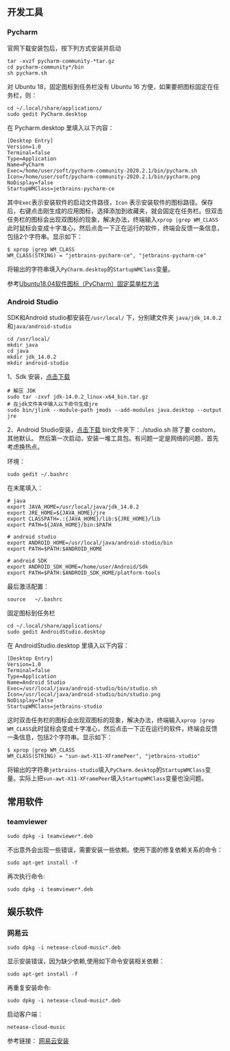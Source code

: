 ## 开发工具

### Pycharm

官网下载安装包后，按下列方式安装并启动

```shell
tar -xvzf pycharm-community-*tar.gz
cd pycharm-community*/bin
sh pycharm.sh
```

对 Ubuntu 18，固定图标到任务栏没有 Ubuntu 16 方便，如果要把图标固定在任务栏，则：

```
cd ~/.local/share/applications/
sudo gedit PyCharm.desktop
```

在 Pycharm.desktop 里填入以下内容：

```shell
[Desktop Entry]
Version=1.0
Terminal=false
Type=Application
Name=PyCharm
Exec=/home/user/soft/pycharm-community-2020.2.1/bin/pycharm.sh
Icon=/home/user/soft/pycharm-community-2020.2.1/bin/pycharm.png
NoDisplay=false
StartupWMClass=jetbrains-pycharm-ce
```

其中`Exec`表示安装软件的启动文件路径，`Icon` 表示安装软件的图标路径。保存后，右键点击刚生成的应用图标，选择添加到收藏夹，就会固定在任务栏。但双击任务栏的图标会出现双图标的现象，解决办法，终端输入`xprop |grep WM_CLASS`此时鼠标会变成十字准心，然后点击一下正在运行的软件，终端会反馈一条信息，包括2个字符串。显示如下：

```shell
$ xprop |grep WM_CLASS
WM_CLASS(STRING) = "jetbrains-pycharm-ce", "jetbrains-pycharm-ce"
```

将输出的字符串填入`PyCharm.desktop`的`StartupWMClass`变量。

参考[Ubuntu18.04软件图标（PyCharm）固定菜单栏方法](https://blog.csdn.net/ayue1220/article/details/90701463)

### Android Studio

SDK和Android studio都安装在`/usr/local/` 下，分别建文件夹 `java/jdk_14.0.2`和`java/android-studio`

```shell
cd /usr/local/
mkdir java
cd java
mkdir jdk_14.0.2
mkdir android-studio
```

1、Sdk 安装，[点击下载](https://www.oracle.com/java/technologies/javase-jdk14-downloads.html)

```
# 解压 JDK
sudo tar -zxvf jdk-14.0.2_linux-x64_bin.tar.gz
# 在jdk文件夹中输入以下命令生成jre
sudo bin/jlink --module-path jmods --add-modules java.desktop --output jre
```

2、Android Studio安装，[点击下载](https://developer.android.google.cn/studio/)
bin文件夹下：./studio.sh
除了要 costom，其他默认。
然后第一次启动，安装一堆工具包。有问题一定是网络的问题，首先考虑换热点。

环境：

```shell
sudo gedit ~/.bashrc
```

在末尾填入：

```shell
# java
export JAVA_HOME=/usr/local/java/jdk_14.0.2
export JRE_HOME=${JAVA_HOME}/jre
export CLASSPATH=.:{JAVA_HOME}/lib:${JRE_HOME}/lib
export PATH=${JAVA_HOME}/bin:$PATH

# android studio
export ANDROID_HOME=/usr/local/java/android-stodio/bin
export PATH=$PATH:$ANDROID_HOME

# android SDK
export ANDROID_SDK_HOME=/home/user/Android/Sdk
export PATH=$PATH:$ANDROID_SDK_HOME/platform-tools
```

最后激活配置：

```shell
source   ~/.bashrc
```

固定图标到任务栏

```shell
cd ~/.local/share/applications/
sudo gedit AndroidStudio.desktop
```

在 AndroidStudio.desktop 里填入以下内容：

```shell
[Desktop Entry]
Version=1.0
Terminal=false
Type=Application
Name=Android Studio
Exec=/usr/local/java/android-studio/bin/studio.sh
Icon=/usr/local/java/android-studio/bin/studio.png
NoDisplay=false
StartupWMClass=jetbrains-studio
```

这时双击任务栏的图标会出现双图标的现象，解决办法，终端输入`xprop |grep WM_CLASS`此时鼠标会变成十字准心，然后点击一下正在运行的软件，终端会反馈一条信息，包括2个字符串。显示如下：

```shell
$ xprop |grep WM_CLASS
WM_CLASS(STRING) = "sun-awt-X11-XFramePeer", "jetbrains-studio"
```

将输出的字符串`jetbrains-studio`填入`PyCharm.desktop`的`StartupWMClass`变量。实际上把`sun-awt-X11-XFramePeer`填入`StartupWMClass`变量也没问题。

## 常用软件

### teamviewer

```
sudo dpkg -i teamviewer*.deb
```

不出意外会出现一些错误，需要安装一些依赖。使用下面的修复依赖关系的命令：

```
sudo apt-get install -f
```

再次执行命令:

```
sudo dpkg -i teamviewer*.deb
```

## 娱乐软件

### 网易云

```
sudo dpkg -i netease-cloud-music*.deb
```

显示安装错误，因为缺少依赖,使用如下命令安装相关依赖：

```
sudo apt-get install -f 
```

再重复安装命令:

```
sudo dpkg -i netease-cloud-music*.deb
```

启动客户端：

```
netease-cloud-music
```

参考链接： [网易云安装](https://blog.csdn.net/zz531987464/article/details/83050067)

